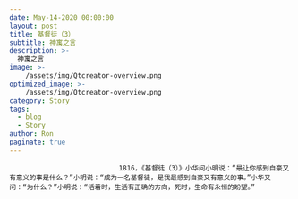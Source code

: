 ```yaml
---
date: May-14-2020 00:00:00
layout: post
title: 基督徒（3）
subtitle: 神寓之言
description: >-
  神寓之言
image: >-
    /assets/img/Qtcreator-overview.png
optimized_image: >-
    /assets/img/Qtcreator-overview.png
category: Story
tags:
  - blog
  - Story
author: Ron
paginate: true
---
```


							　　1816，《基督徒（3）》小华问小明说：“最让你感到自豪又有意义的事是什么？”小明说：“成为一名基督徒，是我最感到自豪又有意义的事。”小华又问：“为什么？”小明说：“活着时，生活有正确的方向，死时，生命有永恒的盼望。”
							
							
						